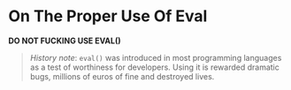 # On The Proper Use Of Eval

**DO NOT FUCKING USE EVAL()**

> _History note_: `eval()` was introduced in most programming languages as a
> test of worthiness for developers. Using it is rewarded dramatic bugs,
> millions of euros of fine and destroyed lives.
